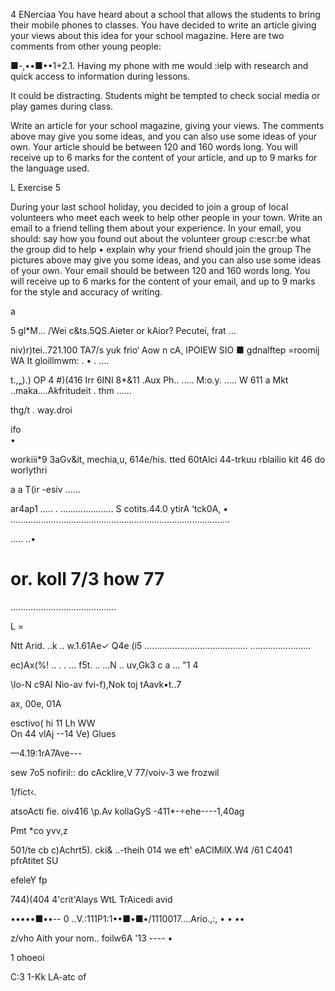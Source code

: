 4 
ENerciaa You have heard about a school that allows the students to bring their mobile phones to classes. You have decided to write an article giving your views about this idea for your school magazine. Here are two comments from other young people: 

■-,••■••1+2.1. 
Having my phone with me would :ielp with research and quick access to information during lessons. 


It could be distracting. Students might be tempted to check social media or play games during class. 

Write an article for your school magazine, giving your views. The comments above may give you some ideas, and you can also use some ideas of your own. Your article should be between 120 and 160 words long. You will receive up to 6 marks for the content of your article, and up to 9 marks for the language used. 

L 
Exercise 5 


During your last school holiday, you decided to join a group of local volunteers who meet each week to help other people in your town. Write an email to a friend telling them about your experience. In your email, you should: say how you found out about the volunteer group c:escr:be what the group did to help • explain why your friend should join the group The pictures above may give you some ideas, and you can also use some ideas of your own. Your email should be between 120 and 160 words long. You will receive up to 6 marks for the content of your email, and up to 9 marks for the style and accuracy of writing. 

a 

5 
gl*M... /Wei c&ts.5QS.Aieter or kAior? Pecutei, frat   ... 


niv)r)tei..721.100 TA7/s yuk frio‘ Aow n cA,   IPOIEW SIO ■ gdnalftep =roomij WA It gloillmwm: . • . .... 





t.,„).) OP 4 #)(416 Irr 6INI 8*&11 .Aux Ph.. ..... M:o.y. ..... W 611 a Mkt ..maka....Akfritudeit .  thm ...... 


thg/t . way.droi 

ifo  
• 

workiii*9  3aGv&it,  mechia,u, 614e/his. tted 60tAlci 44-trkuu rblailio  kit 46 do worlythri 

a a 
T(ir   -esiv ...... 


ar4ap1  ..... . ..................... S cotits.44.0 ytirA ‘tck0A, • 
....................................................................................... 

..... ..• 
  # or.  koll 7/3 how 77  

.......................................... 


L = 

Ntt  Arid. ..k .. w.1.61Ae✓ Q4e (i5   ......................................... 
........................ 

ec)Ax(%! .. . 
. ... f5t. .. ...N .. uv,Gk3 c a ... "1 4 



\lo-N c9Al Nio-av fvi-f),Nok toj tAavk•t..7 


ax, 
00e, 
01A 

esctivo( hi 11 
Lh  WW  
On 44 vlAj --14 Ve)  Glues 

—4.19:1rA7Ave--- 


sew 7o5 nofiril:: do cAcklire,V 77/voiv-3 we frozwil 

1/fict‹. 

atsoActi fie. oiv416 \p.Av kollaGyS 
-411*-÷ehe----1,40ag 

Pmt *co yvv,z 



501/te    cb  c)Achrt5). cki& ..-theih  014 we  eft' eACIMilX.W4 /61 C4041 pfrAtitet  SU 

efeleY 
fp 




744)(404 4'crit'Alays WtL TrAicedi avid  

•••••■••-- 0 ..V.:111P1:1••■•■•/1110017....Ario.,:, • • •• 

z/vho   Aith  your nom.. 
foilw6A  '13 ---- 
• 

1 
ohoeoi 

C:3 
1-Kk LA-atc of 


